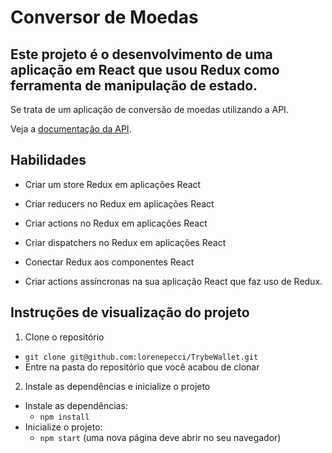 
# Conversor de Moedas
## Este projeto é o desenvolvimento de uma aplicação em React que usou Redux como ferramenta de manipulação de estado.

Se trata de um aplicação de conversão de moedas utilizando a API.

Veja a [documentação da API](https://docs.awesomeapi.com.br/api-de-moedas).

## Habilidades

- Criar um store Redux em aplicações React

- Criar reducers no Redux em aplicações React

- Criar actions no Redux em aplicações React

- Criar dispatchers no Redux em aplicações React

- Conectar Redux aos componentes React

- Criar actions assíncronas na sua aplicação React que faz uso de Redux.

## Instruções de visualização do projeto

1. Clone o repositório

- `git clone git@github.com:lorenepecci/TrybeWallet.git`
- Entre na pasta do repositório que você acabou de clonar

2. Instale as dependências e inicialize o projeto

- Instale as dependências:
  - `npm install`
- Inicialize o projeto:
  - `npm start` (uma nova página deve abrir no seu navegador)
